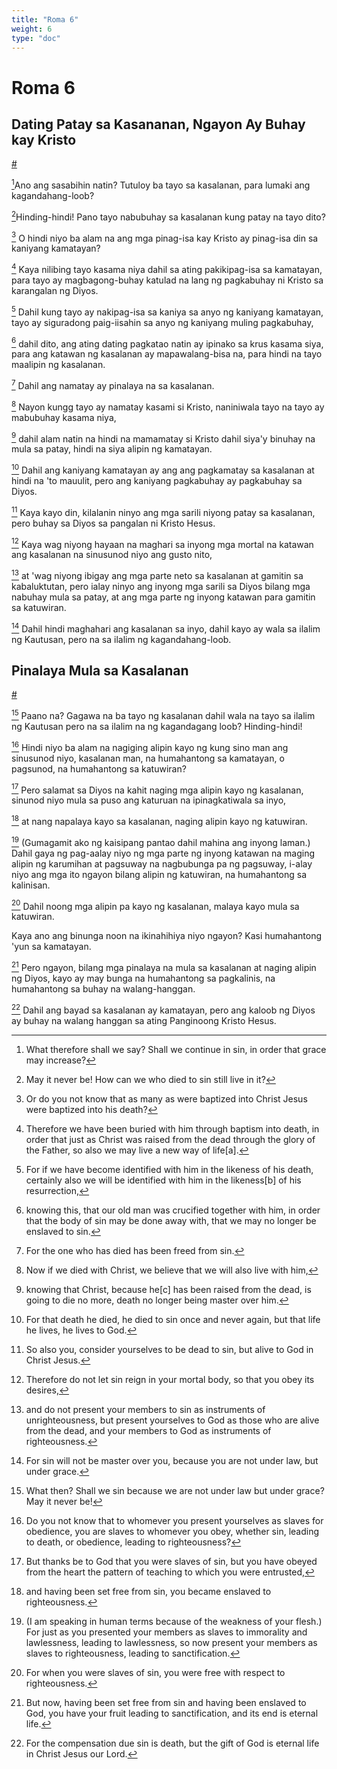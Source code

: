 ```yaml
---
title: "Roma 6"
weight: 6
type: "doc"
---
```


# Roma 6

## Dating Patay sa Kasananan, Ngayon Ay Buhay kay Kristo
[#](# "Formerly Dead to Sin, Now Alive in Christ")

[^1]Ano ang sasabihin natin? Tutuloy ba tayo sa kasalanan, para lumaki ang kagandahang-loob?

[^1]: What therefore shall we say? Shall we continue in sin, in order that grace may increase?

[^2]Hinding-hindi! Pano tayo nabubuhay sa kasalanan kung patay na tayo dito?

[^2]: May it never be! How can we who died to sin still live in it?

[^3] O hindi niyo ba alam na ang mga pinag-isa kay Kristo ay pinag-isa din sa kaniyang kamatayan?

[^3]: Or do you not know that as many as were baptized into Christ Jesus were baptized into his death?

[^4] Kaya nilibing tayo kasama niya dahil sa ating pakikipag-isa sa kamatayan, para tayo ay magbagong-buhay katulad na lang ng pagkabuhay ni Kristo sa karangalan ng Diyos.

[^4]: Therefore we have been buried with him through baptism into death, in order that just as Christ was raised from the dead through the glory of the Father, so also we may live a new way of life[a].

[^5] Dahil kung tayo ay nakipag-isa sa kaniya sa anyo ng kaniyang kamatayan, tayo ay siguradong paig-iisahin sa anyo ng kaniyang muling pagkabuhay,

[^5]: For if we have become identified with him in the likeness of his death, certainly also we will be identified with him in the likeness[b] of his resurrection,

[^6] dahil dito, ang ating dating pagkatao natin ay ipinako sa krus kasama siya, para ang katawan ng kasalanan ay mapawalang-bisa na, para hindi na tayo maalipin ng kasalanan.

[^6]: knowing this, that our old man was crucified together with him, in order that the body of sin may be done away with, that we may no longer be enslaved to sin.

[^7] Dahil ang namatay ay pinalaya na sa kasalanan.

[^7]: For the one who has died has been freed from sin.

[^8] Nayon kungg tayo ay namatay kasami si Kristo, naniniwala tayo na tayo ay mabubuhay kasama niya,

[^8]: Now if we died with Christ, we believe that we will also live with him,

[^9] dahil alam natin na hindi na mamamatay si Kristo dahil siya'y binuhay na mula sa patay, hindi na siya alipin ng kamatayan.

[^9]: knowing that Christ, because he[c] has been raised from the dead, is going to die no more, death no longer being master over him.

[^10] Dahil ang kaniyang kamatayan ay ang ang pagkamatay sa kasalanan at hindi na 'to mauulit, pero ang kaniyang pagkabuhay ay pagkabuhay sa Diyos.

[^10]: For that death he died, he died to sin once and never again, but that life he lives, he lives to God.

[^11] Kaya kayo din, kilalanin ninyo ang mga sarili niyong patay sa kasalanan, pero buhay sa Diyos sa pangalan ni Kristo Hesus.

[^11]: So also you, consider yourselves to be dead to sin, but alive to God in Christ Jesus.

[^12] Kaya wag niyong hayaan na maghari sa inyong mga mortal na katawan ang kasalanan na sinusunod niyo ang gusto nito,

[^12]: Therefore do not let sin reign in your mortal body, so that you obey its desires,

[^13] at 'wag niyong ibigay ang mga parte neto sa kasalanan at gamitin sa kabaluktutan, pero ialay ninyo ang inyong mga sarili sa Diyos bilang mga nabuhay mula sa patay, at ang mga parte ng inyong katawan para gamitin sa katuwiran.

[^13]: and do not present your members to sin as instruments of unrighteousness, but present yourselves to God as those who are alive from the dead, and your members to God as instruments of righteousness.

[^14] Dahil hindi maghahari ang kasalanan sa inyo, dahil kayo ay wala sa ilalim ng Kautusan, pero na sa ilalim ng kagandahang-loob.

[^14]: For sin will not be master over you, because you are not under law, but under grace.

## Pinalaya Mula sa Kasalanan
[#](# "Set Free from Sin")

[^15] Paano na? Gagawa na ba tayo ng kasalanan dahil wala na tayo sa ilalim ng Kautusan pero na sa ilalim na ng kagandagang loob? Hinding-hindi!

[^15]: What then? Shall we sin because we are not under law but under grace? May it never be!

[^16] Hindi niyo ba alam na nagiging alipin kayo ng kung sino man ang sinusunod niyo, kasalanan man, na humahantong sa kamatayan, o pagsunod, na humahantong sa katuwiran?

[^16]: Do you not know that to whomever you present yourselves as slaves for obedience, you are slaves to whomever you obey, whether sin, leading to death, or obedience, leading to righteousness?

[^17] Pero salamat sa Diyos na kahit naging mga alipin kayo ng kasalanan, sinunod niyo mula sa puso ang katuruan na ipinagkatiwala sa inyo,

[^17]: But thanks be to God that you were slaves of sin, but you have obeyed from the heart the pattern of teaching to which you were entrusted,

[^18] at nang napalaya kayo sa kasalanan, naging alipin kayo ng katuwiran.

[^18]: and having been set free from sin, you became enslaved to righteousness.

[^19] (Gumagamit ako ng kaisipang pantao dahil mahina ang inyong laman.) Dahil gaya ng pag-aalay niyo ng mga parte ng inyong katawan na maging alipin ng karumihan at pagsuway na nagbubunga pa ng pagsuway, i-alay niyo ang mga ito ngayon bilang alipin ng katuwiran, na humahantong sa kalinisan.

[^19]: (I am speaking in human terms because of the weakness of your flesh.) For just as you presented your members as slaves to immorality and lawlessness, leading to lawlessness, so now present your members as slaves to righteousness, leading to sanctification.

[^20] Dahil noong mga alipin pa kayo ng kasalanan, malaya kayo mula sa katuwiran.

[^20]: For when you were slaves of sin, you were free with respect to righteousness.

Kaya ano ang binunga noon na ikinahihiya niyo ngayon? Kasi humahantong 'yun sa kamatayan.

[^21]: Therefore what sort of fruit did you have then, about which you are now ashamed? For the end of those things is death.

[^22] Pero ngayon, bilang mga pinalaya na mula sa kasalanan at naging alipin ng Diyos, kayo ay may bunga na humahantong sa pagkalinis, na humahantong sa buhay na walang-hanggan.

[^22]: But now, having been set free from sin and having been enslaved to God, you have your fruit leading to sanctification, and its end is eternal life.

[^23] Dahil ang bayad sa kasalanan ay kamatayan, pero ang kaloob ng Diyos ay buhay na walang hanggan sa ating Panginoong Kristo Hesus.

[^23]: For the compensation due sin is death, but the gift of God is eternal life in Christ Jesus our Lord.

